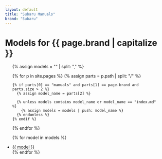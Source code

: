 ```yaml
---
layout: default
title: "Subaru Manuals"
brand: "Subaru"
---
```


# Models for {{ page.brand | capitalize }}
<ul>
  {% assign models = "" | split: "," %}

  {% for p in site.pages %}
    {% assign parts = p.path | split: "/" %}

    {% if parts[0] == "manuals" and parts[1] == page.brand and parts.size > 2 %}
      {% assign model_name = parts[2] %}

      {% unless models contains model_name or model_name == "index.md" %}
        {% assign models = models | push: model_name %}
      {% endunless %}
    {% endif %}
  {% endfor %}

  {% for model in models %}
    <li><a href="/manuals/{{ page.brand }}/{{ model }}/">{{ model }}</a></li>
  {% endfor %}
</ul>
